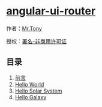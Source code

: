 # [angular-ui-router]()

作者：[Mr.Tony](https://github.com/xtidt)

授权：<a rel="license" href="http://creativecommons.org/licenses/by-nc/4.0/">署名-非商用许可证</a>

## 目录
1. [前言](#README)
1. [Hello World](#docs/ex_1)
1. [Hello Solar System](#docs/ex_2)
1. [Hello Galaxy](#docs/ex_3)


